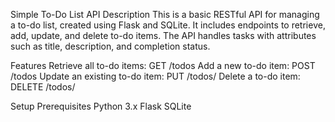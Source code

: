 Simple To-Do List API
Description
This is a basic RESTful API for managing a to-do list, created using Flask and SQLite. It includes endpoints to retrieve, add, update, and delete to-do items. The API handles tasks with attributes such as title, description, and completion status.

Features
Retrieve all to-do items: GET /todos
Add a new to-do item: POST /todos
Update an existing to-do item: PUT /todos/<id>
Delete a to-do item: DELETE /todos/<id>

Setup
Prerequisites
Python 3.x
Flask
SQLite
